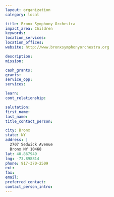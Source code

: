 ```yaml
---
layout: organization
category: local

title: Bronx Symphony Orchestra
impact_area: Children
keywords: 
location_services: 
location_offices: 
website: http://www.bronxsymphonyorchestra.org

description: 
mission: 

cash_grants: 
grants: 
service_opp: 
services: 

learn: 
cont_relationship: 

salutation: 
first_name: 
last_name: 
title_contact_person: 

city: Bronx
state: NY
address: |
  2707 Sedwick Avenue     
  Bronx NY 10468
lat: 40.867949
lng: -73.898814
phone: 917-370-2509
ext: 
fax: 
email: 
preferred_contact: 
contact_person_intro: 
---
```

